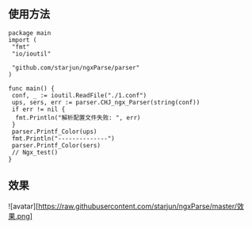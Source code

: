 
## 使用方法
```
package main
import (
 "fmt"
 "io/ioutil"

 "github.com/starjun/ngxParse/parser"
)

func main() {
 conf, _ := ioutil.ReadFile("./1.conf")
 ups, sers, err := parser.CHJ_ngx_Parser(string(conf))
 if err != nil {
  fmt.Println("解析配置文件失败: ", err)
 }
 parser.Printf_Color(ups)
 fmt.Println("--------------")
 parser.Printf_Color(sers)
 // Ngx_test()
}
```

## 效果

![avatar][https://raw.githubusercontent.com/starjun/ngxParse/master/效果.png]

